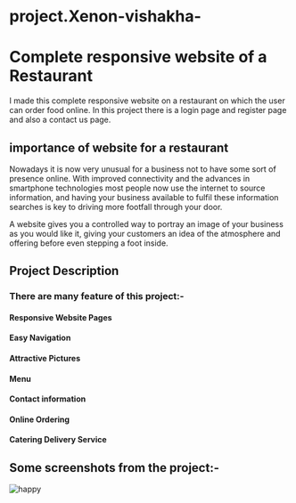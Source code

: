 # project.Xenon-vishakha-
# Complete responsive website of a Restaurant
I made this complete responsive website on a restaurant on which the user can order food online. In this project there is a login page and register page and also a contact us page. 
## importance of website for a restaurant
Nowadays it is now very unusual for a business not to have some sort of presence online. With improved connectivity and the advances in smartphone technologies most people now use the internet to source information, and having your business available to fulfil these information searches is key to driving more footfall through your door.

A website gives you a controlled way to portray an image of your business as you would like it, giving your customers an idea of the atmosphere and offering before even stepping a foot inside.
## Project Description
### There are many feature of this project:-
#### Responsive Website Pages
#### Easy Navigation
#### Attractive Pictures
#### Menu
#### Contact information
#### Online Ordering
#### Catering Delivery Service
## Some screenshots from the project:-
![happy](https://user-images.githubusercontent.com/102427698/196842854-6017a8e5-7a39-4b1b-ac3b-1126c24f55a6.PNG)
